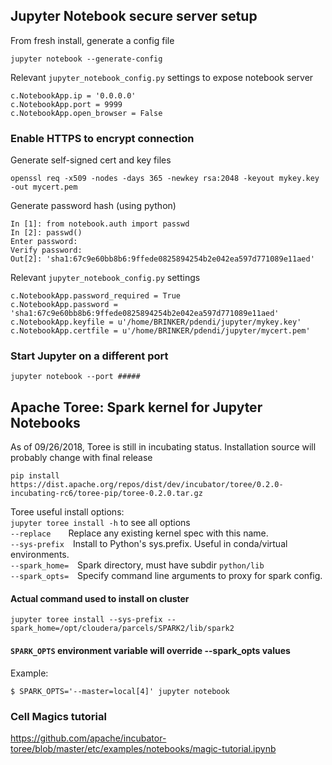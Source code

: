 ## Jupyter Notebook secure server setup
From fresh install, generate a config file
```
jupyter notebook --generate-config
```
Relevant `jupyter_notebook_config.py` settings to expose notebook server
```
c.NotebookApp.ip = '0.0.0.0'
c.NotebookApp.port = 9999
c.NotebookApp.open_browser = False
```
### Enable HTTPS to encrypt connection
Generate self-signed cert and key files
```
openssl req -x509 -nodes -days 365 -newkey rsa:2048 -keyout mykey.key -out mycert.pem
```
Generate password hash (using python)
```
In [1]: from notebook.auth import passwd
In [2]: passwd()
Enter password:
Verify password:
Out[2]: 'sha1:67c9e60bb8b6:9ffede0825894254b2e042ea597d771089e11aed'
```
Relevant `jupyter_notebook_config.py` settings
```
c.NotebookApp.password_required = True
c.NotebookApp.password = 'sha1:67c9e60bb8b6:9ffede0825894254b2e042ea597d771089e11aed'
c.NotebookApp.keyfile = u'/home/BRINKER/pdendi/jupyter/mykey.key'
c.NotebookApp.certfile = u'/home/BRINKER/pdendi/jupyter/mycert.pem'
```
### Start Jupyter on a different port
```
jupyter notebook --port #####
```
## Apache Toree: Spark kernel for Jupyter Notebooks
As of 09/26/2018, Toree is still in incubating status.  Installation source will probably change with final release
```
pip install https://dist.apache.org/repos/dist/dev/incubator/toree/0.2.0-incubating-rc6/toree-pip/toree-0.2.0.tar.gz
```
Toree useful install options:  
`jupyter toree install -h` to see all options  
`--replace`&emsp;&emsp;Replace any existing kernel spec with this name.  
`--sys-prefix`&emsp;Install to Python's sys.prefix. Useful in conda/virtual environments.  
`--spark_home=`&emsp;Spark directory, must have subdir `python/lib`  
`--spark_opts=`&emsp;Specify command line arguments to proxy for spark config.

#### Actual command used to install on cluster
```
jupyter toree install --sys-prefix --spark_home=/opt/cloudera/parcels/SPARK2/lib/spark2
```
#### `SPARK_OPTS` environment variable will override --spark_opts values
Example:
```
$ SPARK_OPTS='--master=local[4]' jupyter notebook
```
### Cell Magics tutorial
https://github.com/apache/incubator-toree/blob/master/etc/examples/notebooks/magic-tutorial.ipynb